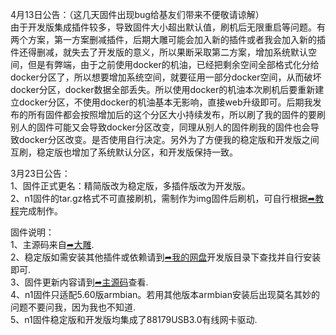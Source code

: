 4月13日公告：（这几天固件出现bug给基友们带来不便敬请谅解）   
由于开发版集成插件较多，导致固件大小超出默认值，刷机后无限重启等问题。有两个方案，第一方案删减插件，后期大雕可能会加入新的插件或者我会加入新的插件还得删减，就失去了开发版的意义，所以果断采取第二方案，增加系统默认空间，但是有弊端，由于之前使用docker的机油，已经把剩余空间全部格式化分给docker分区了，所以想要增加系统空间，就要征用一部分docker空间，从而破坏docker分区，docker数据全部丢失。所以使用docker的机油本次刷机后要重新建立docker分区，不使用docker的机油基本无影响，直接web升级即可。后期我发布的所有固件都会按照增加后的这个分区大小持续发布，所以刷了我的固件的要刷别人的固件可能又会导致docker分区改变，同理从别人的固件刷我的固件也会导致docker分区改变。是否使用自行决定。另外为了方便我的稳定版和开发版之间互刷，稳定版也增加了系统默认分区，和开发版保持一致。

3月23日公告：   
1、固件正式更名：精简版改为稳定版，多插件版改为开发版。  
2、n1固件的tar.gz格式不可直接刷机，需制作为img固件后刷机，可自行根据[➦教程](https://github.com/tuanqing/mknop)完成制作。    

固件说明：  
1、主源码来自[➦大雕](https://github.com/coolsnowwolf/lede).   
2、稳定版如需安装其他插件或依赖请到[➦我的网盘](http://bin000000.top:9666)开发版目录下查找并自行安装即可.  
3、固件更新内容请到[➦主源码](https://github.com/coolsnowwolf/lede)查看.  
4、n1固件只适配5.60版armbian。若用其他版本armbian安装后出现莫名其妙的问题不要问我，因为我也不知道.   
5、n1固件稳定版和开发版均集成了88179USB3.0有线网卡驱动.  
